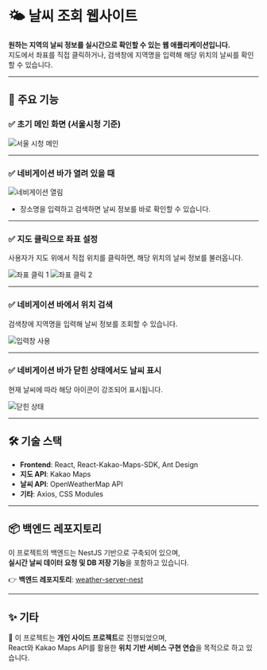 # 🌤 날씨 조회 웹사이트

**원하는 지역의 날씨 정보를 실시간으로 확인할 수 있는 웹 애플리케이션입니다.**  
지도에서 좌표를 직접 클릭하거나, 검색창에 지역명을 입력해 해당 위치의 날씨를 확인할 수 있습니다.

---

## 🚀 주요 기능

### ✅ 초기 메인 화면 (서울시청 기준)

![서울 시청 메인](https://github.com/user-attachments/assets/65c85330-4e27-46ca-bedb-fe4db2184287)

---

### ✅ 네비게이션 바가 열려 있을 때

![네비게이션 열림](https://github.com/user-attachments/assets/34750399-e034-4021-8f25-2bcf423f04bf)

- 장소명을 입력하고 검색하면 날씨 정보를 바로 확인할 수 있습니다.

---

### ✅ 지도 클릭으로 좌표 설정

사용자가 지도 위에서 직접 위치를 클릭하면, 해당 위치의 날씨 정보를 불러옵니다.

![좌표 클릭 1](https://github.com/user-attachments/assets/ae13ea12-f9b6-4ade-93eb-060dbd961e0c)
![좌표 클릭 2](https://github.com/user-attachments/assets/5c1138c3-e5a8-4858-bc78-e348943d9053)

---

### ✅ 네비게이션 바에서 위치 검색

검색창에 지역명을 입력해 날씨 정보를 조회할 수 있습니다.

![입력창 사용](https://github.com/user-attachments/assets/391d07a7-be99-4fac-8731-243bc61705a1)

---

### ✅ 네비게이션 바가 닫힌 상태에서도 날씨 표시

현재 날씨에 따라 해당 아이콘이 강조되어 표시됩니다.

![닫힌 상태](https://github.com/user-attachments/assets/98e1ad7b-27c7-45fd-b254-df22963766f5)

---

## 🛠 기술 스택

- **Frontend**: React, React-Kakao-Maps-SDK, Ant Design
- **지도 API**: Kakao Maps
- **날씨 API**: OpenWeatherMap API
- **기타**: Axios, CSS Modules

---

## 📦 백엔드 레포지토리

이 프로젝트의 백엔드는 NestJS 기반으로 구축되어 있으며,  
**실시간 날씨 데이터 요청 및 DB 저장 기능**을 포함하고 있습니다.

👉 **백엔드 레포지토리**: [weather-server-nest](https://github.com/본인ID/weather-server-nest)

---

## ✨ 기타

📌 이 프로젝트는 **개인 사이드 프로젝트**로 진행되었으며,  
React와 Kakao Maps API를 활용한 **위치 기반 서비스 구현 연습**을 목적으로 하고 있습니다.

